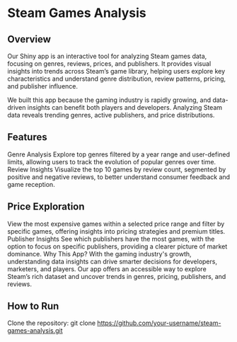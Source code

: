 # Steam Games Analysis
## Overview
Our Shiny app is an interactive tool for analyzing Steam games data, focusing on genres, reviews, prices, and publishers. It provides visual insights into trends across Steam’s game library, helping users explore key characteristics and understand genre distribution, review patterns, pricing, and publisher influence.

We built this app because the gaming industry is rapidly growing, and data-driven insights can benefit both players and developers. Analyzing Steam data reveals trending genres, active publishers, and price distributions.

## Features
Genre Analysis
Explore top genres filtered by a year range and user-defined limits, allowing users to track the evolution of popular genres over time.
Review Insights
Visualize the top 10 games by review count, segmented by positive and negative reviews, to better understand consumer feedback and game reception.
## Price Exploration
View the most expensive games within a selected price range and filter by specific games, offering insights into pricing strategies and premium titles.
Publisher Insights
See which publishers have the most games, with the option to focus on specific publishers, providing a clearer picture of market dominance.
Why This App?
With the gaming industry's growth, understanding data insights can drive smarter decisions for developers, marketers, and players. Our app offers an accessible way to explore Steam’s rich dataset and uncover trends in genres, pricing, publishers, and reviews.

## How to Run
Clone the repository:
git clone https://github.com/your-username/steam-games-analysis.git
